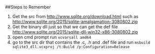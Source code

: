 ##Steps to Remember

1) Get the src from http://www.sqlite.org/download.html such as http://www.sqlite.org/2015/sqlite-amalgamation-3080802.zip
2) Get the binary dll just so that we can get the def file http://www.sqlite.org/2015/sqlite-dll-win32-x86-3080802.zip
3) open cmd prompt run `vcvarsall amd64`
4) go to the src dir that contains the .c, .h and .def file and run `msbuild sqlite3_dll.vcxproj /t:Build /p:Configuration=Release`
